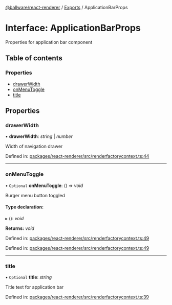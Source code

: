 [@ballware/react-renderer](../README.md) / [Exports](../modules.md) / ApplicationBarProps

# Interface: ApplicationBarProps

Properties for application bar component

## Table of contents

### Properties

- [drawerWidth](applicationbarprops.md#drawerwidth)
- [onMenuToggle](applicationbarprops.md#onmenutoggle)
- [title](applicationbarprops.md#title)

## Properties

### drawerWidth

• **drawerWidth**: *string* \| *number*

Width of navigation drawer

Defined in: [packages/react-renderer/src/renderfactorycontext.ts:44](https://github.com/ballware/ballware-client/blob/e25f4ba/packages/react-renderer/src/renderfactorycontext.ts#L44)

___

### onMenuToggle

• `Optional` **onMenuToggle**: () => *void*

Burger menu button toggled

#### Type declaration:

▸ (): *void*

**Returns:** *void*

Defined in: [packages/react-renderer/src/renderfactorycontext.ts:49](https://github.com/ballware/ballware-client/blob/e25f4ba/packages/react-renderer/src/renderfactorycontext.ts#L49)

Defined in: [packages/react-renderer/src/renderfactorycontext.ts:49](https://github.com/ballware/ballware-client/blob/e25f4ba/packages/react-renderer/src/renderfactorycontext.ts#L49)

___

### title

• `Optional` **title**: *string*

Title text for application bar

Defined in: [packages/react-renderer/src/renderfactorycontext.ts:39](https://github.com/ballware/ballware-client/blob/e25f4ba/packages/react-renderer/src/renderfactorycontext.ts#L39)
